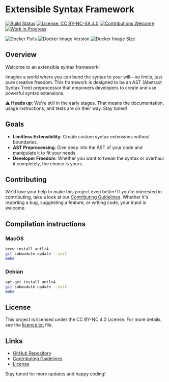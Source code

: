 # Extensible Syntax Framework

[![Build Status](https://github.com/d4wae89d498/cedc/actions/workflows/ci.yaml/badge.svg)](https://github.com/d4wae89d498/cedc/actions)
[![License: CC BY-NC-SA 4.0](https://img.shields.io/badge/License-CC%20BY--NC--SA%204.0-lightgrey.svg)](https://creativecommons.org/licenses/by-nc-sa/4.0/)
[![Contributions Welcome](https://img.shields.io/badge/contributions-welcome-brightgreen.svg)](contributing.md)
[![Work in Progress](https://img.shields.io/badge/status-work%20in%20progress-orange.svg)](https://github.com/d4wae89d498/cedc)


![Docker Pulls](https://img.shields.io/docker/pulls/whitehat101/cedc.svg)
![Docker Image Version](https://img.shields.io/docker/v/whitehat101/cedc/latest)
![Docker Image Size](https://img.shields.io/docker/image-size/whitehat101/cedc/latest)

## Overview

Welcome to an extensible syntax framework!

Imagine a world where you can bend the syntax to your will—no limits, just pure creative freedom. This framework is designed to be an AST (Abstract Syntax Tree) preprocessor that empowers developers to create and use powerful syntax extensions.

⚠️ **Heads up**: We're still in the early stages. That means the documentation, usage instructions, and tests are on their way. Stay tuned!

## Goals

- **Limitless Extensibility**: Create custom syntax extensions without boundaries.
- **AST Preprocessing**: Dive deep into the AST of your code and manipulate it to fit your needs.
- **Developer Freedom**: Whether you want to tweak the syntax or overhaul it completely, the choice is yours.

## Contributing

We'd love your help to make this project even better! If you're interested in contributing, take a look at our [Contributing Guidelines](contributing.md). Whether it's reporting a bug, suggesting a feature, or writing code, your input is welcome.

## Compilation instructions

### MacOS
```bash
brew install antlr4
git submodule update --init
make
```

### Debian
```bash
apt-get install antlr4
git submodule update --init
make
```

## License

This project is licensed under the CC BY-NC 4.0 License. For more details, see the [licence.txt](licence.txt) file.

## Links

- [GitHub Repository](https://github.com/d4wae89d498/cedc)
- [Contributing Guidelines](contributing.md)
- [License](licence.txt)

Stay tuned for more updates and happy coding!

